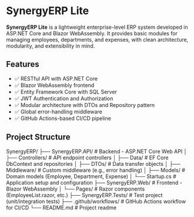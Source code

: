# SynergyERP Lite

**SynergyERP Lite** is a lightweight enterprise-level ERP system developed in ASP.NET Core and Blazor WebAssembly. It provides basic modules for managing employees, departments, and expenses, with clean architecture, modularity, and extensibility in mind.


##  Features

- ✅ RESTful API with ASP.NET Core
- ✅ Blazor WebAssembly frontend
- ✅ Entity Framework Core with SQL Server
- ✅ JWT Authentication and Authorization
- ✅ Modular architecture with DTOs and Repository pattern
- ✅ Global error-handling middleware
- ✅ GitHub Actions-based CI/CD pipeline



##  Project Structure
SynergyERP/
├── SynergyERP.API/ # Backend - ASP.NET Core Web API
│ ├── Controllers/ # API endpoint controllers
│ ├── Data/ # EF Core DbContext and repositories
│ ├── DTOs/ # Data transfer objects
│ ├── Middleware/ # Custom middleware (e.g., error handling)
│ ├── Models/ # Domain models (Employee, Department, Expense)
│ └── Startup.cs # Application setup and configuration
├── SynergyERP.Web/ # Frontend - Blazor WebAssembly
│ └── Pages/ # Razor components (EmployeeList.razor, etc.)
├── SynergyERP.Tests/ # Test project (unit/integration tests)
├── .github/workflows/ # GitHub Actions workflow for CI/CD
└── README.md # Project readme
